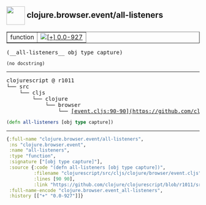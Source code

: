 ## <img width="48px" valign="middle" src="http://i.imgur.com/Hi20huC.png"> clojure.browser.event/all-listeners

 <table border="1">
<tr>
<td>function</td>
<td><a href="https://github.com/cljsinfo/api-refs/tree/0.0-927"><img valign="middle" alt="[+] 0.0-927" src="https://img.shields.io/badge/+-0.0--927-lightgrey.svg"></a> </td>
</tr>
</table>

 <samp>
(__all-listeners__ obj type capture)<br>
</samp>

```
(no docstring)
```

---

 <pre>
clojurescript @ r1011
└── src
    └── cljs
        └── clojure
            └── browser
                └── <ins>[event.cljs:90-90](https://github.com/clojure/clojurescript/blob/r1011/src/cljs/clojure/browser/event.cljs#L90-L90)</ins>
</pre>

```clj
(defn all-listeners [obj type capture])
```


---

```clj
{:full-name "clojure.browser.event/all-listeners",
 :ns "clojure.browser.event",
 :name "all-listeners",
 :type "function",
 :signature ["[obj type capture]"],
 :source {:code "(defn all-listeners [obj type capture])",
          :filename "clojurescript/src/cljs/clojure/browser/event.cljs",
          :lines [90 90],
          :link "https://github.com/clojure/clojurescript/blob/r1011/src/cljs/clojure/browser/event.cljs#L90-L90"},
 :full-name-encode "clojure.browser.event_all-listeners",
 :history [["+" "0.0-927"]]}

```
